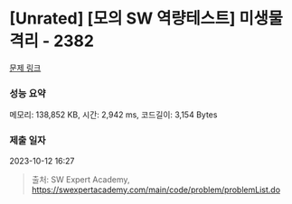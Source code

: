 # [Unrated] [모의 SW 역량테스트] 미생물 격리 - 2382 

[문제 링크](https://swexpertacademy.com/main/code/problem/problemDetail.do?contestProbId=AV597vbqAH0DFAVl) 

### 성능 요약

메모리: 138,852 KB, 시간: 2,942 ms, 코드길이: 3,154 Bytes

### 제출 일자

2023-10-12 16:27



> 출처: SW Expert Academy, https://swexpertacademy.com/main/code/problem/problemList.do